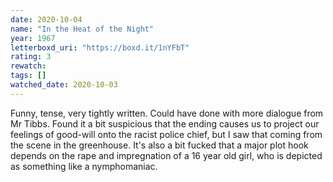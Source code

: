```yaml
---
date: 2020-10-04
name: "In the Heat of the Night"
year: 1967
letterboxd_uri: "https://boxd.it/1nYFbT"
rating: 3
rewatch: 
tags: []
watched_date: 2020-10-03
---
```


Funny, tense, very tightly written. Could have done with more dialogue from Mr Tibbs. Found it a bit suspicious that the ending causes us to project our feelings of good-will onto the racist police chief, but I saw that coming from the scene in the greenhouse. It's also a bit fucked that a major plot hook depends on the rape and impregnation of a 16 year old girl, who is depicted as something like a nymphomaniac.
